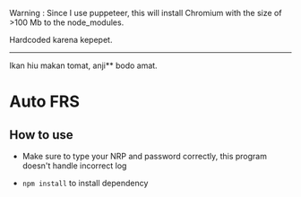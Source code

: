 Warning : Since I use puppeteer, this will install Chromium with the size of >100 Mb to the node_modules.

Hardcoded karena kepepet.

---

Ikan hiu makan tomat, anji** bodo amat.

# Auto FRS

## How to use
- Make sure to type your NRP and password correctly, this program doesn't handle incorrect log

- `npm install` to install dependency
